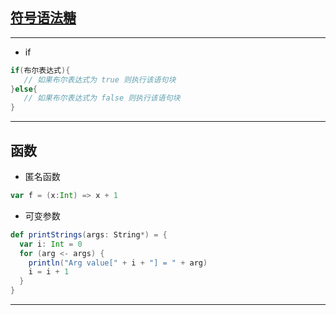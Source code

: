 
## [符号语法糖][1]
---

- if
```scala
if(布尔表达式){
   // 如果布尔表达式为 true 则执行该语句块
}else{
   // 如果布尔表达式为 false 则执行该语句块
}
```
---
## 函数
- 匿名函数
```scala
var f = (x:Int) => x + 1
```
- 可变参数
```scala
def printStrings(args: String*) = {
  var i: Int = 0
  for (arg <- args) {
    println("Arg value[" + i + "] = " + arg)
    i = i + 1
  }
}
```


---
[1]: http://blog.csdn.net/bobozhengsir/article/details/13023023

